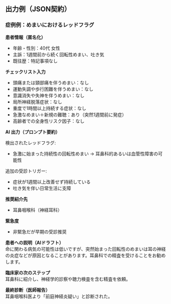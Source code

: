 ## 出力例（JSON契約）

### 症例例：めまいにおけるレッドフラグ

**患者情報（匿名化）**
- 年齢・性別：40代 女性  
- 主訴：1週間前から続く回転性めまい、吐き気  
- 既往歴：特記事項なし  

**チェックリスト入力**
- 頭痛または頸部痛を伴うめまい：なし  
- 運動失調や歩行困難を伴うめまい：なし  
- 意識消失や失神を伴うめまい：なし  
- 局所神経脱落症状：なし  
- 重度で1時間以上持続する症状：なし  
- 急激なめまい＋新規の難聴：あり（突然1週間前に発症）  
- 高齢者での全身性リスク因子：なし  

**AI 出力（プロンプト要約）**

検出されたレッドフラグ:
- 急激に始まった持続性の回転性めまい → 耳鼻科的あるいは血管性障害の可能性  

追加の受診トリガー:
- 症状が1週間以上改善せず持続している  
- 吐き気を伴い日常生活に支障  

**推奨紹介先**  
- 耳鼻咽喉科（神経耳科）  

**緊急度**  
- 非緊急だが早期の受診推奨  

**患者への説明（AIドラフト）**  
命に関わる病気の可能性は低いですが、突然始まった回転性のめまいは耳の神経の炎症などが原因となることがあります。耳鼻科での精査を受けることをお勧めします。  

**臨床家の次のステップ**  
耳鼻科に紹介し、神経学的診察や聴力検査を含む精査を依頼。  

**最終診断（医師報告）**  
耳鼻咽喉科医より「前庭神経炎疑い」と診断された。  
